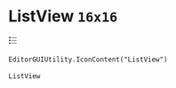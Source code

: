 # ListView `16x16`
<img src="/img/ListView.png" width=16 height=16>

``` CSharp
EditorGUIUtility.IconContent("ListView")
```
```
ListView
```

